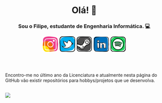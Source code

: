 <h1 align="center">Olá! 👋</h1>

<h3 align="center">Sou o Filipe, estudante de Engenharia Informática. 💻</h3>

<!-- Social Media -->
<div width="100%" display="flex" align="center">
    <a href="https://www.instagram.com/filipe__meloo/"><img src="https://github.com/filipe-meloo/filipe-meloo/blob/main/icons/social/instagram.png" height="50px"></a>
    <a href="https://twitter.com/filipe__meloo"><img src="https://github.com/filipe-meloo/filipe-meloo/blob/main/icons/social/twitter.png" height="50px"></a>
    <a href="http://steamcommunity.com/profiles/76561198852343311"><img src="https://github.com/filipe-meloo/filipe-meloo/blob/main/icons/social/steam.png" height="50px"></a>
    <a href="https://www.linkedin.com/in/filipe-melo-07a01521b/"><img src="https://github.com/filipe-meloo/filipe-meloo/blob/main/icons/social/linkedin.png" height="50px"></a>
    <a href="https://open.spotify.com/user/filipe_melo"><img src="https://github.com/filipe-meloo/filipe-meloo/blob/main/icons/social/spotify.png" height="50px"></a>
</div>

<br><br>

Encontro-me no último ano da Licenciatura e atualmente nesta página do GitHub vão existir repositórios para hobbys/projetos que ue desenvolva.

<br><img height="180em" src="https://github-readme-stats.vercel.app/api?username=filipe-meloo&show_icons=true&hide_border=true&&count_private=true&include_all_commits=true&theme=github_dark" />

